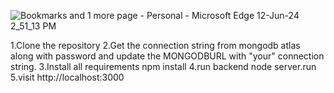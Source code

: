 ![Bookmarks and 1 more page - Personal - Microsoft​ Edge 12-Jun-24 2_51_13 PM](https://github.com/techsoniya/bookmark-manager/assets/100508652/9b9e13ae-919d-40ba-ab28-fb97b5090427)



1.Clone the repository
2.Get the connection string from mongodb atlas along with password and update the MONGODBURL with 
    "your" connection string.
3.Install all requirements
    npm install 
4.run backend 
     node server.run
5.visit
    http://localhost:3000

